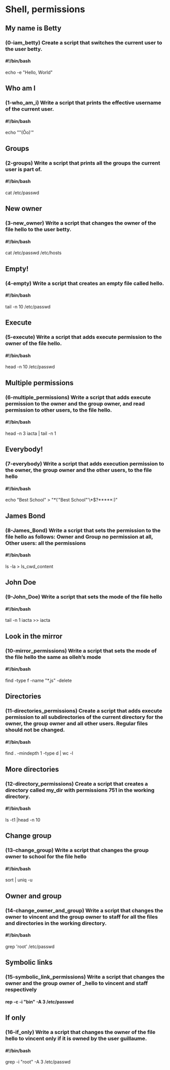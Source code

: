 # Shell, permissions
## My name is Betty 
### (0-iam_betty) Create a script that switches the current user to the user betty.
#### #!/bin/bash
echo -e "Hello, World"
## Who am I 
### (1-who_am_i) Write a script that prints the effective username of the current user.
#### #!/bin/bash
echo "\"(Ôo)'"
## Groups 
### (2-groups) Write a script that prints all the groups the current user is part of. 
#### #!/bin/bash
cat /etc/passwd
## New owner 
### (3-new_owner) Write a script that changes the owner of the file hello to the user betty.
#### #!/bin/bash
cat /etc/passwd /etc/hosts
## Empty! 
### (4-empty) Write a script that creates an empty file called hello.
#### #!/bin/bash
tail -n 10 /etc/passwd
## Execute 
### (5-execute) Write a script that adds execute permission to the owner of the file hello.
#### #!/bin/bash
head -n 10 /etc/passwd
## Multiple permissions 
### (6-multiple_permissions) Write a script that adds execute permission to the owner and the group owner, and read permission to other users, to the file hello.
#### #!/bin/bash
head -n 3 iacta | tail -n 1
## Everybody! 
### (7-everybody) Write a script that adds execution permission to the owner, the group owner and the other users, to the file hello
#### #!/bin/bash
echo "Best School" > "\*\\\'\"Best School\"\'\\\*$\?\*\*\*\*\*:)"
## James Bond 
### (8-James_Bond) Write a script that sets the permission to the file hello as follows: Owner and Group no permission at all, Other users: all the permissions
#### #!/bin/bash
ls -la > ls_cwd_content
## John Doe
### (9-John_Doe) Write a script that sets the mode of the file hello
#### #!/bin/bash
tail -n 1 iacta >> iacta
## Look in the mirror 
### (10-mirror_permissions) Write a script that sets the mode of the file hello the same as olleh’s mode
#### #!/bin/bash
find -type f -name "*.js" -delete
## Directories
### (11-directories_permissions) Create a script that adds execute permission to all subdirectories of the current directory for the owner, the group owner and all other users. Regular files should not be changed.
#### #!/bin/bash
find . -mindepth 1 -type d | wc -l
## More directories
### (12-directory_permissions) Create a script that creates a directory called my_dir with permissions 751 in the working directory.
#### #!/bin/bash
ls -t1 |head -n 10
## Change group 
### (13-change_group) Write a script that changes the group owner to school for the file hello
#### #!/bin/bash
sort | uniq -u
## Owner and group 
### (14-change_owner_and_group) Write a script that changes the owner to vincent and the group owner to staff for all the files and directories in the working directory.
#### #!/bin/bash
grep 'root' /etc/passwd
## Symbolic links 
### (15-symbolic_link_permissions) Write a script that changes the owner and the group owner of _hello to vincent and staff respectively
#### rep -c -i "bin" -A 3 /etc/passwd  
## If only 
### (16-if_only) Write a script that changes the owner of the file hello to vincent only if it is owned by the user guillaume.
#### #!/bin/bash
grep -i "root" -A 3 /etc/passwd
